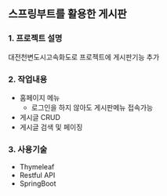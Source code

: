## 스프링부트를 활용한 게시판
### 1. 프로젝트 설명
대전천변도시고속화도로 프로젝트에 게시판기능 추가

### 2. 작업내용
- 홈페이지 메뉴
  * 로그인을 하지 않아도 게시판메뉴 접속가능
- 게시글 CRUD
- 게시글 검색 및 페이징
  
### 3. 사용기술
- Thymeleaf
- Restful API
- SpringBoot
